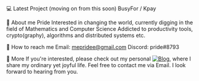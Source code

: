 💻  Latest Project (moving on from this soon)
BusyFor / Kpay

🙋  About me
Pride
Interested in changing the world, currently digging in the field of Mathematics and Computer Science
Addicted to productivity tools, crypto(graphy), algorithms and distributed systems etc.

💁  How to reach me
Email: mepridee@gmail.com
Discord: pride#8793

🙅  More
If you're interested, please check out my personal [![Blog](blog.mepridee.top)](http://blog.mepridee.top/), where I share my ordinary yet joyful life.
Feel free to contact me via Email. I look forward to hearing from you.
